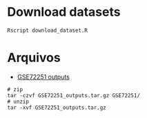 # Download datasets

```
Rscript download_dataset.R  
```

# Arquivos

* [GSE72251 outputs](https://drive.google.com/file/d/1NcBOA6BtLO0kUWKibwNwbgbfUTbkLbJY/view?usp=sharing)

```
# zip
tar -czvf GSE72251_outputs.tar.gz GSE72251/
# unzip
tar -xvf GSE72251_outputs.tar.gz
```
